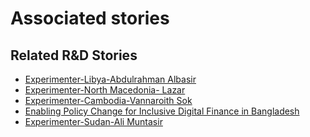 # Associated stories

<!-- !!DO NOT REMOVE!! start autogenerated hyperlinks -->
## Related R&D Stories
- [Experimenter-Libya-Abdulrahman Albasir](/RnD-Archive/stories/?doc=Experimenters_LBY)
- [Experimenter-North Macedonia- Lazar](/RnD-Archive/stories/?doc=Experimenters_MKD)
- [Experimenter-Cambodia-Vannaroith Sok](/RnD-Archive/stories/?doc=Experimenters_KHM)
- [Enabling Policy Change for Inclusive Digital Finance in Bangladesh](/RnD-Archive/stories/?doc=Explorers_BGD)
- [Experimenter-Sudan-Ali Muntasir](/RnD-Archive/stories/?doc=Experimenters_SDN)
<!-- !!DO NOT REMOVE!! end autogenerated hyperlinks -->